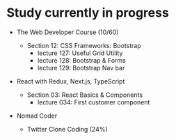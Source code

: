 # Study currently in progress

  - The Web Developer Course (10/60)
    - Section 12: CSS Frameworks: Bootstrap
      - lecture 127: Useful Grid Utility
      - lecture 128: Bootstrap & Forms
      - lecture 129: Bootstrap Nav bar

  - React with Redux, Next.js, TypeScript
    - Section 03: React Basics & Components
      - lecture 034: First customer component

  - Nomad Coder
    - Twitter Clone Coding (24%)
